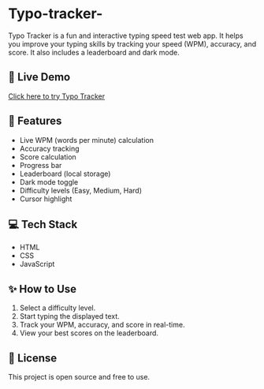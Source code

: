 # Typo-tracker-

Typo Tracker is a fun and interactive typing speed test web app. It helps you improve your typing skills by tracking your speed (WPM), accuracy, and score. It also includes a leaderboard and dark mode.

## 🚀 Live Demo
[Click here to try Typo Tracker](https://dubey-abhi.github.io/Typo-tracker-/)

## 🚀 Features

- Live WPM (words per minute) calculation
- Accuracy tracking
- Score calculation
- Progress bar
- Leaderboard (local storage)
- Dark mode toggle
- Difficulty levels (Easy, Medium, Hard)
- Cursor highlight

## 💻 Tech Stack

- HTML
- CSS
- JavaScript


## ✨ How to Use

1. Select a difficulty level.
2. Start typing the displayed text.
3. Track your WPM, accuracy, and score in real-time.
4. View your best scores on the leaderboard.

## 📄 License

This project is open source and free to use.

